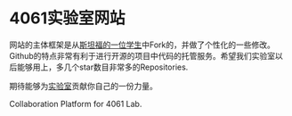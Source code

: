 # 4061实验室网站

网站的主体框架是从[斯坦福的一位学生](https://github.com/karpathy)中Fork的，并做了个性化的一些修改。Github的特点非常有利于进行开源的项目中代码的托管服务。希望我们实验室以后能够用上，多几个star数目非常多的Repositories.

期待能够为[实验室](https://github.com/karpathy)贡献你自己的一份力量。



Collaboration Platform for 4061 Lab.